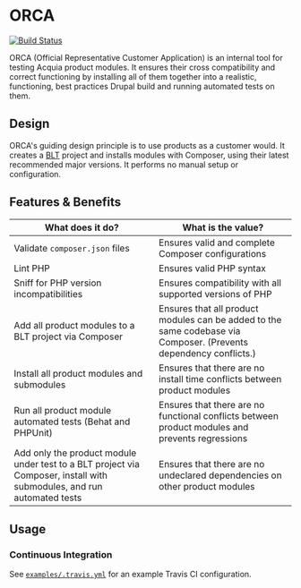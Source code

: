 # ORCA

[![Build Status](https://travis-ci.org/acquia/orca.svg?branch=master)](https://travis-ci.org/acquia/orca)

ORCA (Official Representative Customer Application) is an internal tool for testing Acquia product modules. It ensures their cross compatibility and correct functioning by installing all of them together into a realistic, functioning, best practices Drupal build and running automated tests on them.

## Design

ORCA's guiding design principle is to use products as a customer would. It creates a [BLT](https://blt.readthedocs.io/) project and installs modules with Composer, using their latest recommended major versions. It performs no manual setup or configuration.

## Features & Benefits

| What does it do? | What is the value? |
| --- | --- |
| Validate `composer.json` files | Ensures valid and complete Composer configurations |
| Lint PHP | Ensures valid PHP syntax |
| Sniff for PHP version incompatibilities | Ensures compatibility with all supported versions of PHP |
| Add all product modules to a BLT project via Composer | Ensures that all product modules can be added to the same codebase via Composer. (Prevents dependency conflicts.) |
| Install all product modules and submodules | Ensures that there are no install time conflicts between product modules |
| Run all product module automated tests (Behat and PHPUnit) | Ensures that there are no functional conflicts between product modules and prevents regressions |
| Add only the product module under test to a BLT project via Composer, install with submodules, and run automated tests | Ensures that there are no undeclared dependencies on other product modules

## Usage

### Continuous Integration

See [`examples/.travis.yml`](../examples/.travis.yml) for an example Travis CI configuration.
